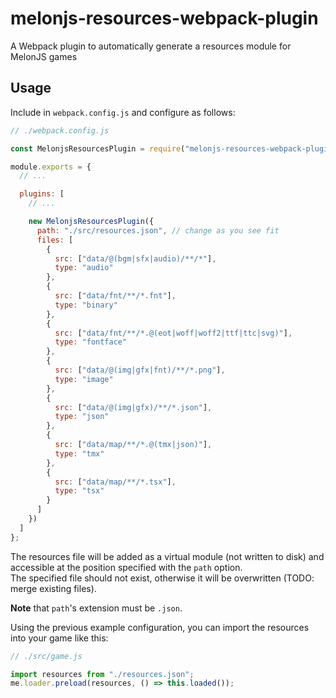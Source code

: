 # melonjs-resources-webpack-plugin
A Webpack plugin to automatically generate a resources module for MelonJS games

## Usage
Include in `webpack.config.js` and configure as follows:
```js
// ./webpack.config.js

const MelonjsResourcesPlugin = require("melonjs-resources-webpack-plugin");

module.exports = {
  // ...

  plugins: [
    // ...

    new MelonjsResourcesPlugin({
      path: "./src/resources.json", // change as you see fit
      files: [
        {
          src: ["data/@(bgm|sfx|audio)/**/*"],
          type: "audio"
        },
        {
          src: ["data/fnt/**/*.fnt"],
          type: "binary"
        },
        {
          src: ["data/fnt/**/*.@(eot|woff|woff2|ttf|ttc|svg)"],
          type: "fontface"
        },
        { 
          src: ["data/@(img|gfx|fnt)/**/*.png"],
          type: "image"
        },
        {
          src: ["data/@(img|gfx)/**/*.json"],
          type: "json"
        },
        {
          src: ["data/map/**/*.@(tmx|json)"],
          type: "tmx"
        },
        {
          src: ["data/map/**/*.tsx"],
          type: "tsx"
        }
      ] 
    })
  ]
};
```

The resources file will be added as a virtual module (not written to disk) and accessible at the position specified with the `path` option.  
The specified file should not exist, otherwise it will be overwritten (TODO: merge existing files).

**Note** that `path`'s extension must be `.json`.

Using the previous example configuration, you can import the resources into your game like this:

```js
// ./src/game.js

import resources from "./resources.json";
me.loader.preload(resources, () => this.loaded());
```
